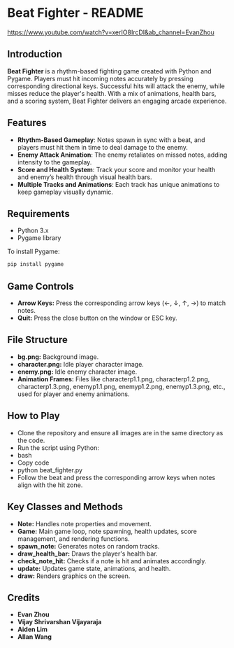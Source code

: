 # Beat Fighter - README

https://www.youtube.com/watch?v=xerIO8IrcDI&ab_channel=EvanZhou

## Introduction
**Beat Fighter** is a rhythm-based fighting game created with Python and Pygame. Players must hit incoming notes accurately by pressing corresponding directional keys. Successful hits will attack the enemy, while misses reduce the player's health. With a mix of animations, health bars, and a scoring system, Beat Fighter delivers an engaging arcade experience.

## Features
- **Rhythm-Based Gameplay**: Notes spawn in sync with a beat, and players must hit them in time to deal damage to the enemy.
- **Enemy Attack Animation**: The enemy retaliates on missed notes, adding intensity to the gameplay.
- **Score and Health System**: Track your score and monitor your health and enemy’s health through visual health bars.
- **Multiple Tracks and Animations**: Each track has unique animations to keep gameplay visually dynamic.

## Requirements
- Python 3.x
- Pygame library

To install Pygame:
```bash
pip install pygame
```
## Game Controls
- **Arrow Keys:** Press the corresponding arrow keys (←, ↓, ↑, →) to match notes.
- **Quit:** Press the close button on the window or ESC key.
## File Structure
- **bg.png:** Background image.
- **character.png:** Idle player character image.
- **enemy.png:** Idle enemy character image.
- **Animation Frames:** Files like characterp1.1.png, characterp1.2.png, characterp1.3.png, enemyp1.1.png, enemyp1.2.png, enemyp1.3.png, etc., used for player and enemy animations.
## How to Play
- Clone the repository and ensure all images are in the same directory as the code.
- Run the script using Python:
- bash
- Copy code
- python beat_fighter.py
- Follow the beat and press the corresponding arrow keys when notes align with the hit zone.
## Key Classes and Methods
- **Note:** Handles note properties and movement.
- **Game:** Main game loop, note spawning, health updates, score management, and rendering functions.
- **spawn_note:** Generates notes on random tracks.
- **draw_health_bar:** Draws the player's health bar.
- **check_note_hit:** Checks if a note is hit and animates accordingly.
- **update:** Updates game state, animations, and health.
- **draw:** Renders graphics on the screen.
## Credits
- **Evan Zhou**
- **Vijay Shrivarshan Vijayaraja**
- **Aiden Lim**
- **Allan Wang**
